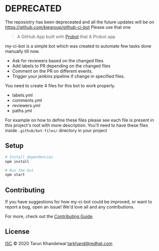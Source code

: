 
# DEPRECATED
The reposiotry has been depreceated and all the future updates will be on https://github.com/kiegroup/github-ci-bot
Please use that one

> A GitHub App built with [Probot](https://github.com/probot/probot) that A Probot app

my-ci-bot is a simple bot which was created to automate few tasks done manually till now.

* Ask for reviewers based on the changed files
* Add labels to PR depending on the changed files
* Comment on the PR on different events.
* Trigger your jenkins pipeline if change in specified files.

You need to create 4 files for this bot to work properly.

* labels.yml
* comments.yml
* reviewers.yml
* paths.yml

For example on how to define these files please see each file is present in this project's root with more description.
You'll need to have these files inside `.github/bot-files/` directory in your project

## Setup

```sh
# Install dependencies
npm install

# Run the bot
npm start
```

## Contributing

If you have suggestions for how my-ci-bot could be improved, or want to report a bug, open an issue! We'd love all and any contributions.

For more, check out the [Contributing Guide](CONTRIBUTING.md).

## License

[ISC](LICENSE) © 2020 Tarun Khandelwal <tarkhand@redhat.com>

